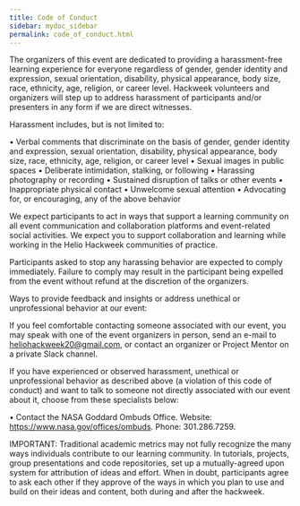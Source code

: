 ```yaml
---
title: Code of Conduct
sidebar: mydoc_sidebar
permalink: code_of_conduct.html
---
```


The organizers of this event are dedicated to providing a harassment-free learning experience for everyone regardless of gender, gender identity and expression, sexual orientation, disability, physical appearance, body size, race, ethnicity, age, religion, or career level. Hackweek volunteers and organizers will step up to address harassment of participants and/or presenters in any form if we are direct witnesses.

Harassment includes, but is not limited to:

•	Verbal comments that discriminate on the basis of gender, gender identity and expression, sexual orientation, disability, physical appearance, body size, race, ethnicity, age, religion, or career level
•	Sexual images in public spaces
•	Deliberate intimidation, stalking, or following
•	Harassing photography or recording
•	Sustained disruption of talks or other events
•	Inappropriate physical contact
•	Unwelcome sexual attention
•	Advocating for, or encouraging, any of the above behavior

We expect participants to act in ways that support a learning community on all event communication and collaboration platforms and event-related social activities. We expect you to support collaboration and learning while working in the Helio Hackweek communities of practice. 

Participants asked to stop any harassing behavior are expected to comply immediately. Failure to comply may result in the participant being expelled from the event without refund at the discretion of the organizers.

Ways to provide feedback and insights or address unethical or unprofessional behavior at our event:

If you feel comfortable contacting someone associated with our event, you may speak with one of the event organizers in person, send an e-mail to heliohackweek20@gmail.com, or contact an organizer or Project Mentor on a private Slack channel.

If you have experienced or observed harassment, unethical or unprofessional behavior as described above (a violation of this code of conduct) and want to talk to someone not directly associated with our event about it, choose from these specialists below:

•	Contact the NASA Goddard Ombuds Office. Website: https://www.nasa.gov/offices/ombuds. Phone: 301.286.7259.

IMPORTANT: Traditional academic metrics may not fully recognize the many ways individuals contribute to our learning community. In tutorials, projects, group presentations and code repositories, set up a mutually-agreed upon system for attribution of ideas and effort. When in doubt, participants agree to ask each other if they approve of the ways in which you plan to use and build on their ideas and content, both during and after the hackweek.

